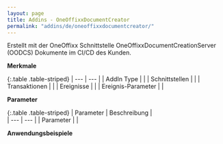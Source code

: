 ```yaml
---
layout: page
title: Addins - OneOffixxDocumentCreator
permalink: "addins/de/oneoffixxdocumentcreator/"
---
```


Erstellt mit der OneOffixx Schnittstelle OneOffixxDocumentCreationServer (OODCS) Dokumente im CI/CD des Kunden.

__Merkmale__

{:.table .table-striped}
| --- | --- |
| AddIn Type |  |
| Schnittstellen |  |
| Transaktionen |  |
| Ereignisse |  |
| Ereignis-Parameter |  |


__Parameter__

{:.table .table-striped}
| Parameter | Beschreibung |                      
| --- | --- |
| Parameter |  |


__Anwendungsbeispiele__

